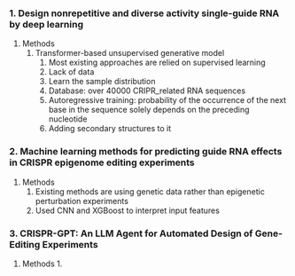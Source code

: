 ### 1.  Design nonrepetitive and diverse activity single-guide RNA by deep learning
1. Methods
	1. Transformer-based unsupervised generative model
		1. Most existing approaches are relied on supervised learning
		2. Lack of data
		3. Learn the sample distribution
		4. Database: over 40000 CRIPR_related RNA sequences
		5. Autoregressive training: probability of the occurrence of the next base in the sequence solely depends on the preceding nucleotide
		6. Adding secondary structures to it
### 2. Machine learning methods for predicting guide RNA effects in CRISPR epigenome editing experiments
1. Methods
	1. Existing methods are using genetic data rather than epigenetic perturbation experiments
	2. Used CNN and XGBoost to interpret input features
### 3. CRISPR-GPT: An LLM Agent for Automated Design of Gene-Editing Experiments 
1. Methods
	1. 